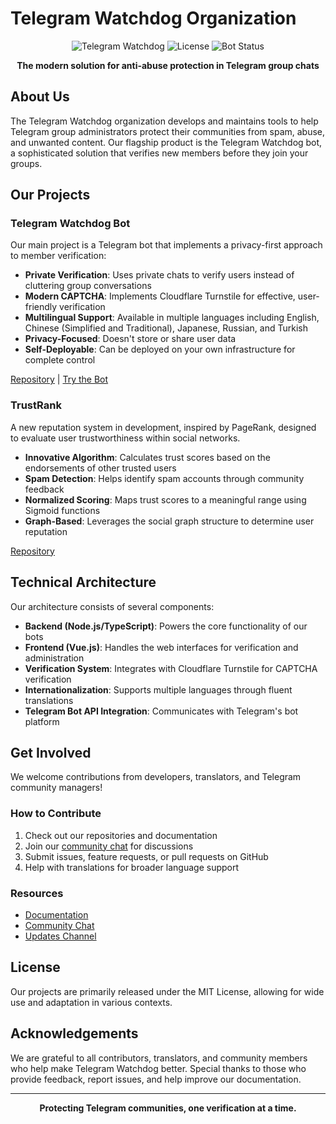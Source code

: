 # Telegram Watchdog Organization

<div align="center">
  
![Telegram Watchdog](https://img.shields.io/github/v/release/Astrian/tg-watchdog?label=Latest%20Release)
![License](https://img.shields.io/github/license/Astrian/tg-watchdog)
![Bot Status](https://img.shields.io/uptimerobot/status/m792170701-ebdaa3087e981bf3114d557f?label=Bot%20Status)

**The modern solution for anti-abuse protection in Telegram group chats**

</div>

## About Us

The Telegram Watchdog organization develops and maintains tools to help Telegram group administrators protect their communities from spam, abuse, and unwanted content. Our flagship product is the Telegram Watchdog bot, a sophisticated solution that verifies new members before they join your groups.

## Our Projects

### Telegram Watchdog Bot

Our main project is a Telegram bot that implements a privacy-first approach to member verification:

- **Private Verification**: Uses private chats to verify users instead of cluttering group conversations
- **Modern CAPTCHA**: Implements Cloudflare Turnstile for effective, user-friendly verification
- **Multilingual Support**: Available in multiple languages including English, Chinese (Simplified and Traditional), Japanese, Russian, and Turkish
- **Privacy-Focused**: Doesn't store or share user data
- **Self-Deployable**: Can be deployed on your own infrastructure for complete control

[Repository](https://github.com/tg-watchdog/tg-watchdog) | [Try the Bot](https://t.me/WatchdogVerifyBot)

### TrustRank

A new reputation system in development, inspired by PageRank, designed to evaluate user trustworthiness within social networks.

- **Innovative Algorithm**: Calculates trust scores based on the endorsements of other trusted users
- **Spam Detection**: Helps identify spam accounts through community feedback
- **Normalized Scoring**: Maps trust scores to a meaningful range using Sigmoid functions
- **Graph-Based**: Leverages the social graph structure to determine user reputation

[Repository](https://github.com/tg-watchdog/trustrank)

## Technical Architecture

Our architecture consists of several components:

- **Backend (Node.js/TypeScript)**: Powers the core functionality of our bots
- **Frontend (Vue.js)**: Handles the web interfaces for verification and administration
- **Verification System**: Integrates with Cloudflare Turnstile for CAPTCHA verification
- **Internationalization**: Supports multiple languages through fluent translations
- **Telegram Bot API Integration**: Communicates with Telegram's bot platform

## Get Involved

We welcome contributions from developers, translators, and Telegram community managers!

### How to Contribute

1. Check out our repositories and documentation
2. Join our [community chat](https://t.me/tgwatchdog_chat) for discussions
3. Submit issues, feature requests, or pull requests on GitHub
4. Help with translations for broader language support

### Resources

- [Documentation](https://tgwatchdog.astrian.moe/)
- [Community Chat](https://t.me/tgwatchdog_chat)
- [Updates Channel](https://t.me/tgwatchdog_update)

## License

Our projects are primarily released under the MIT License, allowing for wide use and adaptation in various contexts.

## Acknowledgements

We are grateful to all contributors, translators, and community members who help make Telegram Watchdog better. Special thanks to those who provide feedback, report issues, and help improve our documentation.

---

<div align="center">
  
**Protecting Telegram communities, one verification at a time.**

</div>
